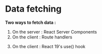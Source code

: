 <!-- .slide: class="with-code" -->

# Data fetching

**Two ways to fetch data :**

1. On the server : React Server Components
2. On the client : Route handlers

<div>

3. On the client : React 19's use() hook
</div>
<!-- .element: class="fragment" data-fragment-index="1"-->
